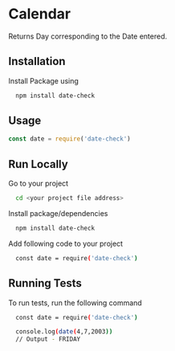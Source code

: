 # Calendar
Returns Day corresponding to the Date entered.


## Installation

Install Package using

```bash
  npm install date-check
```
    
## Usage

```javascript
const date = require('date-check')

```



## Run Locally

Go to your project

```bash
  cd <your project file address>
```

Install package/dependencies

```bash
  npm install date-check
```

Add following code to your project

```bash
  const date = require('date-check')
```


## Running Tests

To run tests, run the following command

```bash
  const date = require('date-check')

  console.log(date(4,7,2003))
  // Output - FRIDAY
```


